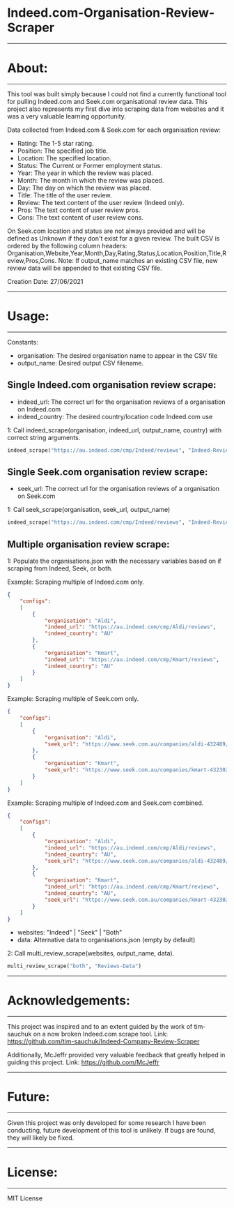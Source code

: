 # Indeed.com-Organisation-Review-Scraper

***
# About:
---
This tool was built simply because I could not find a currently functional tool for pulling Indeed.com and Seek.com organisational review data. This project also represents my first dive into scraping data from websites and it was a very valuable learning opportunity.

Data collected from Indeed.com & Seek.com for each organisation review:

* Rating: The 1-5 star rating.
* Position: The specified job title.
* Location: The specified location.
* Status: The Current or Former employment status.
* Year: The year in which the review was placed.
* Month: The month in which the review was placed.
* Day: The day on which the review was placed.
* Title: The title of the user review.
* Review: The text content of the user review (Indeed only).
* Pros: The text content of user review pros.
* Cons: The text content of user review cons.

On Seek.com location and status are not always provided and will be defined as Unknown if they don't exist for a given review. The built CSV is ordered by the following column headers: Organisation,Website,Year,Month,Day,Rating,Status,Location,Position,Title,Review,Pros,Cons. Note: If output_name matches an existing CSV file, new review data will be appended to that existing CSV file. 

Creation Date: 27/06/2021

***
# Usage:
--- 

Constants:
* organisation: The desired organisation name to appear in the CSV file
* output_name: Desired output CSV filename.
## Single Indeed.com organisation review scrape:

* indeed_url: The correct url for the organisation reviews of a organisation on Indeed.com
* indeed_country: The desired country/location code Indeed.com use

1: Call indeed_scrape(organisation, indeed_url, output_name, country) with correct string arguments.

```python
indeed_scrape("https://au.indeed.com/cmp/Indeed/reviews", "Indeed-Reviews", "AU")
```

## Single Seek.com organisation review scrape:

* seek_url: The correct url for the organisation reviews of a organisation on Seek.com

1: Call seek_scrape(organisation, seek_url, output_name)

```python
indeed_scrape("https://au.indeed.com/cmp/Indeed/reviews", "Indeed-Reviews", "AU")
```

## Multiple organisation review scrape:

1: Populate the organisations.json with the necessary variables based on if scraping from Indeed, Seek, or both.

Example: Scraping multiple of Indeed.com only.
```json
{
    "configs":
    [
        {
            "organisation": "Aldi",
            "indeed_url": "https://au.indeed.com/cmp/Aldi/reviews",
            "indeed_country": "AU"
        },
        {
            "organisation": "Kmart",
            "indeed_url": "https://au.indeed.com/cmp/Kmart/reviews",
            "indeed_country": "AU"
        }
    ]
}
```

Example: Scraping multiple of Seek.com only.
```json
{
    "configs":
    [
        {
            "organisation": "Aldi",
            "seek_url": "https://www.seek.com.au/companies/aldi-432489/reviews"
        },
        {
            "organisation": "Kmart",
            "seek_url": "https://www.seek.com.au/companies/kmart-432302/reviews"
        }
    ]
}
```

Example: Scraping multiple of Indeed.com and Seek.com combined.
```json
{
    "configs":
    [
        {
            "organisation": "Aldi",
            "indeed_url": "https://au.indeed.com/cmp/Aldi/reviews",
            "indeed_country": "AU",
            "seek_url": "https://www.seek.com.au/companies/aldi-432489/reviews"
        },
        {
            "organisation": "Kmart",
            "indeed_url": "https://au.indeed.com/cmp/Kmart/reviews",
            "indeed_country": "AU",
            "seek_url": "https://www.seek.com.au/companies/kmart-432302/reviews"
        }
    ]
}
```

* websites: "Indeed" | "Seek" | "Both"
* data: Alternative data to organisations.json (empty by default)

2: Call multi_review_scrape(websites, output_name, data).

```python
multi_review_scrape("both", "Reviews-Data")
```


***
# Acknowledgements:
---
This project was inspired and to an extent guided by the work of tim-sauchuk on a now broken Indeed.com scrape tool.
Link: https://github.com/tim-sauchuk/Indeed-Company-Review-Scraper

Additionally, McJeffr provided very valuable feedback that greatly helped in guiding this project.
Link: https://github.com/McJeffr

***
# Future:
---
Given this project was only developed for some research I have been conducting, future development of this tool is unlikely. If bugs are found, they will likely be fixed.

***
# License:
--- 
MIT License